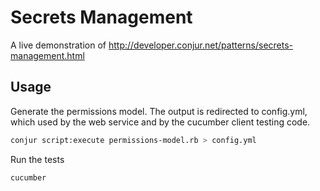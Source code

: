 Secrets Management
==================

A live demonstration of http://developer.conjur.net/patterns/secrets-management.html

Usage
-----

Generate the permissions model. The output is redirected to config.yml, which used by the web service and by the 
cucumber client testing code.

```bash
conjur script:execute permissions-model.rb > config.yml
```

Run the tests

```bash
cucumber
```
